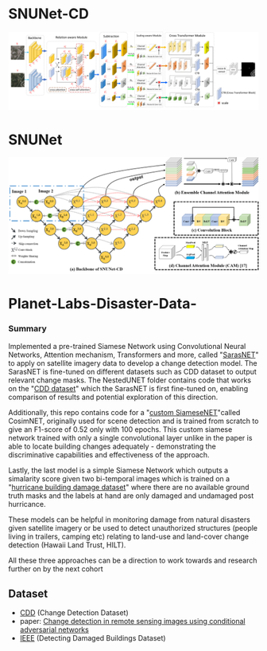 # SNUNet-CD

![SarasNET](img/model.jpg)

# SNUNet
![SNUNet](img/SNUNet.png)


# Planet-Labs-Disaster-Data-

### Summary

Implemented a pre-trained Siamese Network using Convolutional Neural Networks, Attention mechanism, Transformers and more, called "[SarasNET](https://github.com/f64051041/SARAS-Net)" to apply on satellite imagery data to develop a change detection model. The SarasNET is fine-tuned on different datasets such as CDD dataset to output relevant change masks. The NestedUNET folder contains code that works on the "[CDD dataset](https://drive.google.com/file/d/1GX656JqqOyBi_Ef0w65kDGVto-nHrNs9/edit)" which the SarasNET is first fine-tuned on, enabling comparison of results and potential exploration of this direction.

Additionally, this repo contains code for a "[custom SiameseNET](https://arxiv.org/abs/1810.09111)"called CosimNET, originally used for scene detection and is trained from scratch to give an F1-score of 0.52 only with 100 epochs. This custom siamese network trained with only a single convolutional layer unlike in the paper is able to locate building changes adequately - demonstrating the discriminative capabilities and effectiveness of the approach.

Lastly, the last model is a simple Siamese Network which outputs a simalarity score given two bi-temporal images which is trained on a "[hurricane building damage dataset](https://ieee-dataport.org/open-access/detecting-damaged-buildings-post-hurricane-satellite-imagery-based-customized)" where there are no available ground truth masks and the labels at hand are only damaged and undamaged post hurricance.

These models can be helpful in monitoring damage from natural disasters given satellite imagery or be used to detect unauthorized structures (people living in trailers, camping etc) relating to land-use and land-cover change detection (Hawaii Land Trust, HILT).

All these three approaches can be a direction to work towards and research further on by the next cohort

## Dataset

- [CDD](https://drive.google.com/file/d/1GX656JqqOyBi_Ef0w65kDGVto-nHrNs9/edit) (Change Detection Dataset)
- paper: [Change detection in remote sensing images using conditional adversarial networks](https://www.int-arch-photogramm-remote-sens-spatial-inf-sci.net/XLII-2/565/2018/isprs-archives-XLII-2-565-2018.pdf)
- [IEEE](https://ieee-dataport.org/open-access/detecting-damaged-buildings-post-hurricane-satellite-imagery-based-customized) (Detecting Damaged Buildings Dataset)
